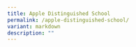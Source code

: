 ```yaml
---
title: Apple Distinguished School
permalink: /apple-distinguished-school/
variant: markdown
description: ""
---
```

<p></p>